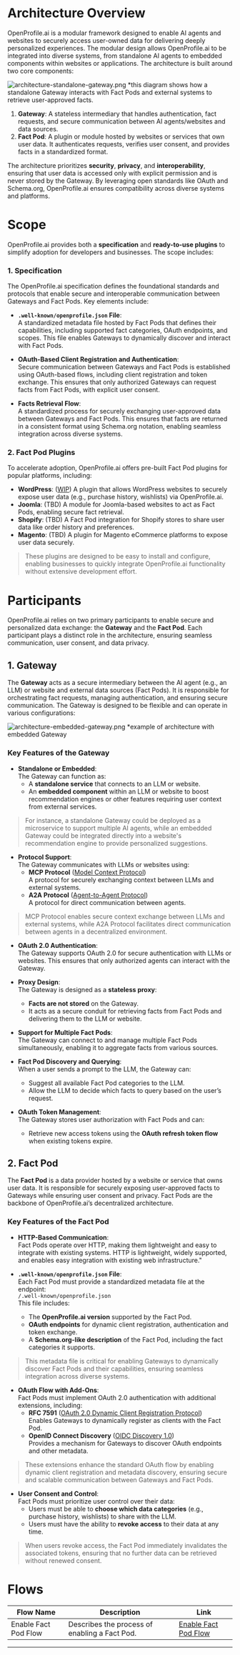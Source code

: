 # Architecture Overview

OpenProfile.ai is a modular framework designed to enable AI agents and websites to securely access user-owned data for delivering deeply personalized experiences.
The modular design allows OpenProfile.ai to be integrated into diverse systems, from standalone AI agents to embedded components within websites or applications.
The architecture is built around two core components:

![architecture-standalone-gateway.png](../assets/img/architecture-standalone-gateway.png)
*this diagram shows how a standalone Gateway interacts with Fact Pods and external systems to retrieve user-approved facts.

1. **Gateway**: A stateless intermediary that handles authentication, fact requests, and secure communication between AI agents/websites and data sources.
2. **Fact Pod**: A plugin or module hosted by websites or services that own user data. It authenticates requests, verifies user consent, and provides facts in a standardized format.

The architecture prioritizes **security**, **privacy**, and **interoperability**, ensuring that user data is accessed only with explicit permission and is never stored by the Gateway. By leveraging open standards like OAuth and Schema.org, OpenProfile.ai ensures compatibility across diverse systems and platforms.


# Scope

OpenProfile.ai provides both a **specification** and **ready-to-use plugins** to simplify adoption for developers and businesses. The scope includes:

### 1. **Specification**
The OpenProfile.ai specification defines the foundational standards and protocols that enable secure and interoperable communication between Gateways and Fact Pods. Key elements include:

- **`.well-known/openprofile.json` File**:  
  A standardized metadata file hosted by Fact Pods that defines their capabilities, including supported fact categories, OAuth endpoints, and scopes. This file enables Gateways to dynamically discover and interact with Fact Pods.

- **OAuth-Based Client Registration and Authentication**:  
  Secure communication between Gateways and Fact Pods is established using OAuth-based flows, including client registration and token exchange. This ensures that only authorized Gateways can request facts from Fact Pods, with explicit user consent.

- **Facts Retrieval Flow**:  
  A standardized process for securely exchanging user-approved data between Gateways and Fact Pods. This ensures that facts are returned in a consistent format using Schema.org notation, enabling seamless integration across diverse systems.

### 2. **Fact Pod Plugins**
To accelerate adoption, OpenProfile.ai offers pre-built Fact Pod plugins for popular platforms, including:
- **WordPress**: ([WIP](https://github.com/openprofile-ai/wordpress-fact-pod)) A plugin that allows WordPress websites to securely expose user data (e.g., purchase history, wishlists) via OpenProfile.ai.
- **Joomla**: (TBD) A module for Joomla-based websites to act as Fact Pods, enabling secure fact retrieval.
- **Shopify**: (TBD) A Fact Pod integration for Shopify stores to share user data like order history and preferences.
- **Magento**: (TBD) A plugin for Magento eCommerce platforms to expose user data securely.

> These plugins are designed to be easy to install and configure, enabling businesses to quickly integrate OpenProfile.ai functionality without extensive development effort.


# Participants

OpenProfile.ai relies on two primary participants to enable secure and personalized data exchange: the **Gateway** and the **Fact Pod**. Each participant plays a distinct role in the architecture, ensuring seamless communication, user consent, and data privacy.

## 1. **Gateway**

The **Gateway** acts as a secure intermediary between the AI agent (e.g., an LLM) or website and external data sources (Fact Pods). It is responsible for orchestrating fact requests, managing authentication, and ensuring secure communication. The Gateway is designed to be flexible and can operate in various configurations:

![architecture-embedded-gateway.png](../assets/img/architecture-embedded-gateway.png)
*example of architecture with embedded Gateway

### Key Features of the Gateway

- **Standalone or Embedded**:  
  The Gateway can function as:
    - A **standalone service** that connects to an LLM or website.
    - An **embedded component** within an LLM or website to boost recommendation engines or other features requiring user context from external services.

> For instance, a standalone Gateway could be deployed as a microservice to support multiple AI agents, while an embedded Gateway could be integrated directly into a website's recommendation engine to provide personalized suggestions.


- **Protocol Support**:  
  The Gateway communicates with LLMs or websites using:
    - **MCP Protocol** ([Model Context Protocol](https://modelcontextprotocol.io))  
      A protocol for securely exchanging context between LLMs and external systems.
    - **A2A Protocol** ([Agent-to-Agent Protocol](https://example.com/a2a-protocol))  
      A protocol for direct communication between agents.

> MCP Protocol enables secure context exchange between LLMs and external systems, while A2A Protocol facilitates direct communication between agents in a decentralized environment.

- **OAuth 2.0 Authentication**:  
  The Gateway supports OAuth 2.0 for secure authentication with LLMs or websites. This ensures that only authorized agents can interact with the Gateway.


- **Proxy Design**:  
  The Gateway is designed as a **stateless proxy**:
    - **Facts are not stored** on the Gateway.
    - It acts as a secure conduit for retrieving facts from Fact Pods and delivering them to the LLM or website.


- **Support for Multiple Fact Pods**:  
  The Gateway can connect to and manage multiple Fact Pods simultaneously, enabling it to aggregate facts from various sources.


- **Fact Pod Discovery and Querying**:  
  When a user sends a prompt to the LLM, the Gateway can:
    - Suggest all available Fact Pod categories to the LLM.
    - Allow the LLM to decide which facts to query based on the user’s request.


- **OAuth Token Management**:  
  The Gateway stores user authorization with Fact Pods and can:
    - Retrieve new access tokens using the **OAuth refresh token flow** when existing tokens expire.

## 2. **Fact Pod**

The **Fact Pod** is a data provider hosted by a website or service that owns user data. It is responsible for securely exposing user-approved facts to Gateways while ensuring user consent and privacy. Fact Pods are the backbone of OpenProfile.ai’s decentralized architecture.

### Key Features of the Fact Pod

- **HTTP-Based Communication**:  
  Fact Pods operate over HTTP, making them lightweight and easy to integrate with existing systems. HTTP is lightweight, widely supported, and enables easy integration with existing web infrastructure."


- **`.well-known/openprofile.json` File**:  
  Each Fact Pod must provide a standardized metadata file at the endpoint:  
  `/.well-known/openprofile.json`  
  This file includes:
    - The **OpenProfile.ai version** supported by the Fact Pod.
    - **OAuth endpoints** for dynamic client registration, authentication and token exchange.
    - A **Schema.org-like description** of the Fact Pod, including the fact categories it supports.

> This metadata file is critical for enabling Gateways to dynamically discover Fact Pods and their capabilities, ensuring seamless integration across diverse systems.


- **OAuth Flow with Add-Ons**:  
  Fact Pods must implement OAuth 2.0 authentication with additional extensions, including:
    - **RFC 7591** ([OAuth 2.0 Dynamic Client Registration Protocol](https://datatracker.ietf.org/doc/html/rfc7591))  
      Enables Gateways to dynamically register as clients with the Fact Pod.
    - **OpenID Connect Discovery** ([OIDC Discovery 1.0](https://openid.net/specs/openid-connect-discovery-1_0.html))  
      Provides a mechanism for Gateways to discover OAuth endpoints and other metadata.

> These extensions enhance the standard OAuth flow by enabling dynamic client registration and metadata discovery, ensuring secure and scalable communication between Gateways and Fact Pods.


- **User Consent and Control**:  
  Fact Pods must prioritize user control over their data:
    - Users must be able to **choose which data categories** (e.g., purchase history, wishlists) to share with the LLM.
    - Users must have the ability to **revoke access** to their data at any time.

> When users revoke access, the Fact Pod immediately invalidates the associated tokens, ensuring that no further data can be retrieved without renewed consent.


# Flows

| Flow Name            | Description                                   | Link                                               |
|----------------------|-----------------------------------------------|----------------------------------------------------|
| Enable Fact Pod Flow | Describes the process of enabling a Fact Pod. | [Enable Fact Pod Flow](./flows/enable-fact-pod.md) |

---